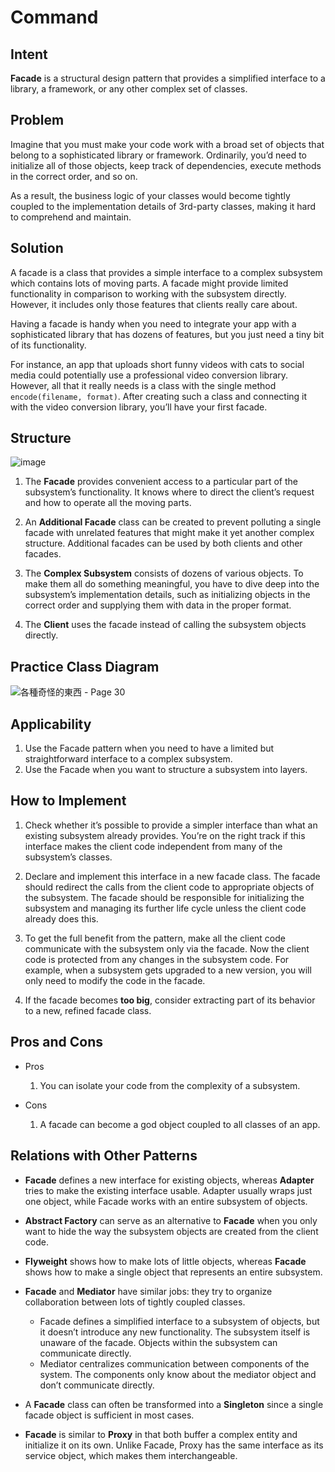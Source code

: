 # Command

## Intent
**Facade** is a structural design pattern that provides a simplified interface to a library, a framework, or any other complex set of classes.

## Problem
Imagine that you must make your code work with a broad set of objects that belong to a sophisticated library or framework. Ordinarily, you’d need to initialize all of those objects, keep track of dependencies, execute methods in the correct order, and so on.

As a result, the business logic of your classes would become tightly coupled to the implementation details of 3rd-party classes, making it hard to comprehend and maintain.

## Solution
A facade is a class that provides a simple interface to a complex subsystem which contains lots of moving parts. A facade might provide limited functionality in comparison to working with the subsystem directly. However, it includes only those features that clients really care about.

Having a facade is handy when you need to integrate your app with a sophisticated library that has dozens of features, but you just need a tiny bit of its functionality.

For instance, an app that uploads short funny videos with cats to social media could potentially use a professional video conversion library. However, all that it really needs is a class with the single method `encode(filename, format)`. After creating such a class and connecting it with the video conversion library, you’ll have your first facade.

## Structure
![image](https://github.com/SCYeh/Design_Pattern_Practice/assets/88961674/c0b6dbb5-6d34-49b4-b1ab-6f4b5642ce21)

1. The **Facade** provides convenient access to a particular part of the subsystem’s functionality. It knows where to direct the client’s request and how to operate all the moving parts.

2. An **Additional Facade** class can be created to prevent polluting a single facade with unrelated features that might make it yet another complex structure. Additional facades can be used by both clients and other facades.

3. The **Complex Subsystem** consists of dozens of various objects. To make them all do something meaningful, you have to dive deep into the subsystem’s implementation details, such as initializing objects in the correct order and supplying them with data in the proper format.

4. The **Client** uses the facade instead of calling the subsystem objects directly.

## Practice Class Diagram
![各種奇怪的東西 - Page 30](https://github.com/SCYeh/Design_Pattern_Practice/assets/88961674/114578aa-7510-4daf-aa1e-6ec7550a3eae)

## Applicability
1. Use the Facade pattern when you need to have a limited but straightforward interface to a complex subsystem.
2. Use the Facade when you want to structure a subsystem into layers.

## How to Implement
1. Check whether it’s possible to provide a simpler interface than what an existing subsystem already provides. You’re on the right track if this interface makes the client code independent from many of the subsystem’s classes.

2. Declare and implement this interface in a new facade class. The facade should redirect the calls from the client code to appropriate objects of the subsystem. The facade should be responsible for initializing the subsystem and managing its further life cycle unless the client code already does this.

3. To get the full benefit from the pattern, make all the client code communicate with the subsystem only via the facade. Now the client code is protected from any changes in the subsystem code. For example, when a subsystem gets upgraded to a new version, you will only need to modify the code in the facade.

4. If the facade becomes **too big**, consider extracting part of its behavior to a new, refined facade class.

## Pros and Cons
- Pros
    1.  You can isolate your code from the complexity of a subsystem.

- Cons
    1. A facade can become a god object coupled to all classes of an app.

## Relations with Other Patterns
- **Facade** defines a new interface for existing objects, whereas **Adapter** tries to make the existing interface usable. Adapter usually wraps just one object, while Facade works with an entire subsystem of objects.

- **Abstract Factory** can serve as an alternative to **Facade** when you only want to hide the way the subsystem objects are created from the client code.

- **Flyweight** shows how to make lots of little objects, whereas **Facade** shows how to make a single object that represents an entire subsystem.

- **Facade** and **Mediator** have similar jobs: they try to organize collaboration between lots of tightly coupled classes.
    - Facade defines a simplified interface to a subsystem of objects, but it doesn’t introduce any new functionality. The subsystem itself is unaware of the facade. Objects within the subsystem can communicate directly.
    - Mediator centralizes communication between components of the system. The components only know about the mediator object and don’t communicate directly.

- A **Facade** class can often be transformed into a **Singleton** since a single facade object is sufficient in most cases.

- **Facade** is similar to **Proxy** in that both buffer a complex entity and initialize it on its own. Unlike Facade, Proxy has the same interface as its service object, which makes them interchangeable.
